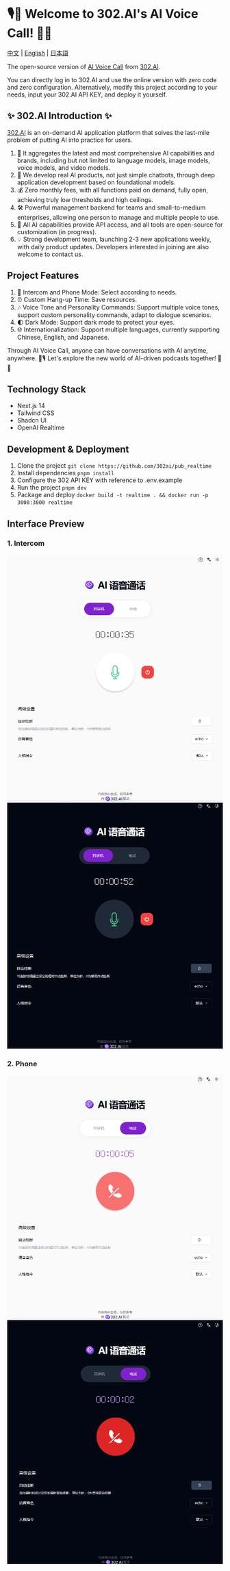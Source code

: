 # 🎙️🤖 Welcome to 302.AI's AI Voice Call! 🚀✨

[中文](README_zh.md) | [English](README.md) | [日本語](README_ja.md)

The open-source version of [AI Voice Call](https://302.ai/tools/realtime/) from [302.AI](https://302.ai).

You can directly log in to 302.AI and use the online version with zero code and zero configuration. Alternatively, modify this project according to your needs, input your 302.AI API KEY, and deploy it yourself.

## ✨ 302.AI Introduction ✨

[302.AI](https://302.ai) is an on-demand AI application platform that solves the last-mile problem of putting AI into practice for users.

1. 🧠 It aggregates the latest and most comprehensive AI capabilities and brands, including but not limited to language models, image models, voice models, and video models.
2. 🚀 We develop real AI products, not just simple chatbots, through deep application development based on foundational models.
3. 💰 Zero monthly fees, with all functions paid on demand, fully open, achieving truly low thresholds and high ceilings.
4. 🛠 Powerful management backend for teams and small-to-medium enterprises, allowing one person to manage and multiple people to use.
5. 🔗 All AI capabilities provide API access, and all tools are open-source for customization (in progress).
6. 💡 Strong development team, launching 2-3 new applications weekly, with daily product updates. Developers interested in joining are also welcome to contact us.

## Project Features

1. 📱 Intercom and Phone Mode: Select according to needs.
2. ⏰ Custom Hang-up Time: Save resources.
3. 🎶 Voice Tone and Personality Commands: Support multiple voice tones, support custom personality commands, adapt to dialogue scenarios.
4. 🌓 Dark Mode: Support dark mode to protect your eyes.
5. 🌐 Internationalization: Support multiple languages, currently supporting Chinese, English, and Japanese.

Through AI Voice Call, anyone can have conversations with AI anytime, anywhere. 🎉🎙️ Let's explore the new world of AI-driven podcasts together! 🌟🚀

## Technology Stack

- Next.js 14
- Tailwind CSS
- Shadcn UI
- OpenAI Realtime

## Development & Deployment

1. Clone the project `git clone https://github.com/302ai/pub_realtime`
2. Install dependencies `pnpm install`
3. Configure the 302 API KEY with reference to .env.example
4. Run the project `pnpm dev`
5. Package and deploy `docker build -t realtime . && docker run -p 3000:3000 realtime`

## Interface Preview

### 1. Intercom

![1. Intercom](docs/one.png)
![1. Intercom - Dark](docs/one_dark.png)

### 2. Phone

![2. Phone](docs/two.png)
![2. Phone - Dark](docs/two_dark.png)
